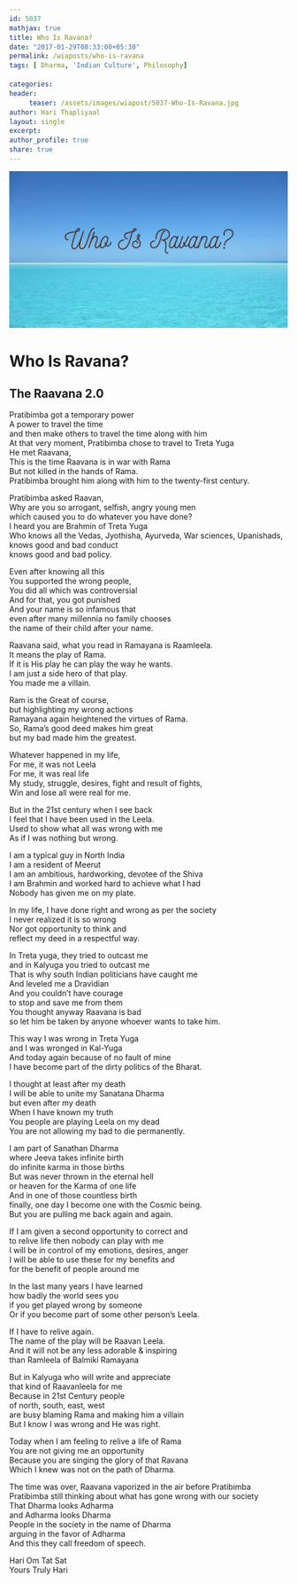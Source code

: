 ```yaml
--- 
id: 5037
mathjax: true  
title: Who Is Ravana?
date: "2017-01-29T08:33:00+05:30"
permalink: /wiaposts/who-is-ravana
tags: [ Dharma, 'Indian Culture', Philosophy]    

categories: 
header:
     teaser: /assets/images/wiapost/5037-Who-Is-Ravana.jpg
author: Hari Thapliyaal 
layout: single 
excerpt:  
author_profile: true 
share: true 
---
```


![Who Is Ravana?](/assets/images/wiapost/5037-Who-Is-Ravana.jpg)     
   
# Who Is Ravana?
## The Raavana 2.0    
       
Pratibimba got a temporary power     
A power to travel the time     
and then make others to travel the time along with him     
At that very moment, Pratibimba chose to travel to Treta Yuga     
He met Raavana,     
This is the time Raavana is in war with Rama     
But not killed in the hands of Rama.     
Pratibimba brought him along with him to the twenty-first century.    
    
Pratibimba asked Raavan,     
Why are you so arrogant, selfish, angry young men     
which caused you to do whatever you have done?     
I heard you are Brahmin of Treta Yuga     
Who knows all the Vedas, Jyothisha, Ayurveda, War sciences, Upanishads,     
knows good and bad conduct     
knows good and bad policy.    
    
Even after knowing all this     
You supported the wrong people,     
You did all which was controversial     
And for that, you got punished     
And your name is so infamous that     
even after many millennia no family chooses     
the name of their child after your name.    
    
Raavana said, what you read in Ramayana is Raamleela.     
It means the play of Rama.     
If it is His play he can play the way he wants.     
I am just a side hero of that play.     
You made me a villain.    
    
Ram is the Great of course,     
but highlighting my wrong actions     
Ramayana again heightened the virtues of Rama.     
So, Rama’s good deed makes him great     
but my bad made him the greatest.    
    
Whatever happened in my life,     
For me, it was not Leela     
For me, it was real life     
My study, struggle, desires, fight and result of fights,     
Win and lose all were real for me.    
    
But in the 21st century when I see back     
I feel that I have been used in the Leela.     
Used to show what all was wrong with me     
As if I was nothing but wrong.    
    
I am a typical guy in North India     
I am a resident of Meerut     
I am an ambitious, hardworking, devotee of the Shiva     
I am Brahmin and worked hard to achieve what I had     
Nobody has given me on my plate.    
    
In my life, I have done right and wrong as per the society     
I never realized it is so wrong     
Nor got opportunity to think and     
reflect my deed in a respectful way.    
    
In Treta yuga, they tried to outcast me     
and in Kalyuga you tried to outcast me     
That is why south Indian politicians have caught me     
And leveled me a Dravidian     
And you couldn’t have courage     
to stop and save me from them     
You thought anyway Raavana is bad     
so let him be taken by anyone whoever wants to take him.    
    
This way I was wrong in Treta Yuga     
and I was wronged in Kal-Yuga     
And today again because of no fault of mine     
I have become part of the dirty politics of the Bharat.    
    
I thought at least after my death     
I will be able to unite my Sanatana Dharma     
but even after my death     
When I have known my truth     
You people are playing Leela on my dead     
You are not allowing my bad to die permanently.    
    
I am part of Sanathan Dharma     
where Jeeva takes infinite birth     
do infinite karma in those births     
But was never thrown in the eternal hell     
or heaven for the Karma of one life     
And in one of those countless birth     
finally, one day I become one with the Cosmic being.     
But you are pulling me back again and again.    
    
If I am given a second opportunity to correct and     
to relive life then nobody can play with me     
I will be in control of my emotions, desires, anger     
I will be able to use these for my benefits and     
for the benefit of people around me    
    
In the last many years I have learned     
how badly the world sees you     
if you get played wrong by someone     
Or if you become part of some other person’s Leela.    
    
If I have to relive again.     
The name of the play will be Raavan Leela.     
And it will not be any less adorable &amp; inspiring     
than Ramleela of Balmiki Ramayana    
    
But in Kalyuga who will write and appreciate     
that kind of Raavanleela for me     
Because in 21st Century people     
of north, south, east, west     
are busy blaming Rama and making him a villain     
But I know I was wrong and He was right.    
    
Today when I am feeling to relive a life of Rama     
You are not giving me an opportunity     
Because you are singing the glory of that Ravana     
Which I knew was not on the path of Dharma.    
    
The time was over, Raavana vaporized in the air before Pratibimba     
Pratibimba still thinking about what has gone wrong with our society     
That Dharma looks Adharma     
and Adharma looks Dharma     
People in the society in the name of Dharma     
arguing in the favor of Adharma     
And this they call freedom of speech.    
    
Hari Om Tat Sat     
Yours Truly Hari    
